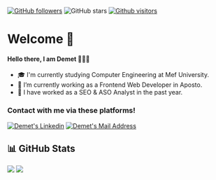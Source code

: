 [![GitHub followers](https://img.shields.io/github/followers/demetcaliskan?style=social)](https://github.com/demetcaliskan?tab=followers)
![GitHub stars](https://img.shields.io/github/stars/demetcaliskan?style=social)
[![Github visitors](https://visitor-badge.glitch.me/badge?page_id=demetcaliskan.visitor-badge)](https://GitHub.com/demetcaliskan/StrapDown.js/stargazers/)

# Welcome 🥳

<h4>
  Hello there, I am Demet 🧚🏻‍♀️
</h4>

- 🎓 I'm currently studying Computer Engineering at Mef University.
- 🚀 I’m currently working as a Frontend Web Developer in Aposto.
- 🎃 I have worked as a SEO & ASO Analyst in the past year.

### Contact with me via these platforms!

<a href="https://www.linkedin.com/in/demet-%C3%A7al%C4%B1%C5%9Fkan-98a1001a4/" target="_blank" rel="nofollow"><img alt="Demet's Linkedin" src="https://img.shields.io/badge/LinkedIn-0077B5?style=for-the-badge&logo=linkedin&logoColor=white" /></a>
<a href="mailto:caliskand@mef.edu.tr" target="_blank" rel="nofollow"><img alt="Demet's Mail Address" src="https://img.shields.io/badge/Gmail-D14836?style=for-the-badge&logo=gmail&logoColor=white" /></a>


## 📊 GitHub Stats

<div>
  <img src="https://github-readme-stats.vercel.app/api?username=demetcaliskan&count_private=true&show_icons=true&theme=tokyonight">
  <img src="https://github-readme-stats.vercel.app/api/top-langs/?username=demetcaliskan&hide=html,ruby&layout=compact&show_icons=true&theme=tokyonight">
</div>
